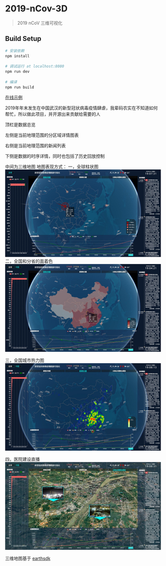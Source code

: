 # 2019-nCov-3D

> 2019 nCoV 三维可视化

## Build Setup

``` bash
# 安装依赖
npm install

# 调试运行 at localhost:8080
npm run dev

# 编译
npm run build

```
[在线示例](http://ncov.earthsdk.com)


2019年年末发生在中国武汉的新型冠状病毒疫情肆虐，我辈码农实在不知道如何帮忙，所以做此项目，并开源出来贡献给需要的人

顶栏是数据总览

左侧是当前地理范围的分区域详情图表

右侧是当前地理范围的新闻列表

下侧是数据的时序详情，同时也包括了历史回放控制

中间为三维地图
地图表现方式：
一，全球柱状图
![柱状图](./img/zhu.jpg)
二，全国和分省的面着色
![全国着色](./img/fenqu.jpg)

三，全国城市热力图
![全国热力图](./img/heatmap.jpg)

四，医院建设直播
![视频直播](./img/zhibo.jpg)

三维地图基于 [earthsdk](http://www.earthsdk.com)

